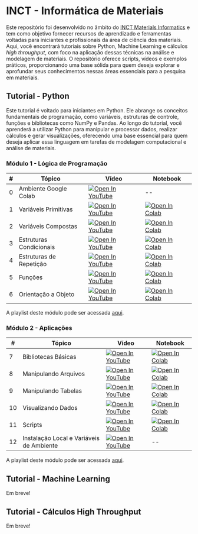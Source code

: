 # INCT - Informática de Materiais
Este repositório foi desenvolvido no âmbito do [INCT Materials Informatics](https://inct-mi.pesquisa.ufabc.edu.br/) e tem como objetivo fornecer recursos de aprendizado e ferramentas voltadas para iniciantes e profissionais da área de ciência dos materiais. Aqui, você encontrará tutoriais sobre Python, Machine Learning e cálculos *high throughput*, com foco na aplicação dessas técnicas na análise e modelagem de materiais. O repositório oferece scripts, vídeos e exemplos práticos, proporcionando uma base sólida para quem deseja explorar e aprofundar seus conhecimentos nessas áreas essenciais para a pesquisa em materiais.

## Tutorial - Python
Este tutorial é voltado para iniciantes em Python. Ele abrange os conceitos fundamentais de programação, como variáveis, estruturas de controle, funções e bibliotecas como NumPy e Pandas. Ao longo do tutorial, você aprenderá a utilizar Python para manipular e processar dados, realizar cálculos e gerar visualizações, oferecendo uma base essencial para quem deseja aplicar essa linguagem em tarefas de modelagem computacional e análise de materiais.


### Módulo 1 - Lógica de Programação

| #  | Tópico                         | Vídeo                                                                                     | Notebook                                                                                                                       |
|----|---------------------------------|---------------------------------------------------------------------------------------------|------------------------------------------------------------------------------------------------------------------------------------|
| 0  | Ambiente Google Colab           | [![Open In YouTube](https://img.shields.io/badge/YouTube-FF0000?logo=youtube&logoColor=white&size=small)](https://youtu.be/QHo10gArJB0)                             |          --                                                                                                                          |
| 1  | Variáveis Primitivas            | [![Open In YouTube](https://img.shields.io/badge/YouTube-FF0000?logo=youtube&logoColor=white&size=small)](https://youtu.be/vkQVRbQKwrU)                             | [![Open In Colab](https://colab.research.google.com/assets/colab-badge.svg)](https://colab.research.google.com/github/simcomat/INCT-MatInfo-Tutoriais/blob/main/notebooks/python_modulo1/01-VariaveisPrimitivas.ipynb) |
| 2  | Variáveis Compostas             | [![Open In YouTube](https://img.shields.io/badge/YouTube-FF0000?logo=youtube&logoColor=white&size=small)](https://youtu.be/xib8G_OwuAw)                             | [![Open In Colab](https://colab.research.google.com/assets/colab-badge.svg)](https://colab.research.google.com/github/simcomat/INCT-MatInfo-Tutoriais/blob/main/notebooks/python_modulo1/02-VariaveisCompostas.ipynb) |
| 3  | Estruturas Condicionais         | [![Open In YouTube](https://img.shields.io/badge/YouTube-FF0000?logo=youtube&logoColor=white&size=small)](https://youtu.be/9OoWkqorVCM)                             | [![Open In Colab](https://colab.research.google.com/assets/colab-badge.svg)](https://colab.research.google.com/github/simcomat/INCT-MatInfo-Tutoriais/blob/main/notebooks/python_modulo1/03-EstruturasCondicionais.ipynb) |
| 4  | Estruturas de Repetição         | [![Open In YouTube](https://img.shields.io/badge/YouTube-FF0000?logo=youtube&logoColor=white&size=small)](https://youtu.be/b-2dwalqrsM)                             | [![Open In Colab](https://colab.research.google.com/assets/colab-badge.svg)](https://colab.research.google.com/github/simcomat/INCT-MatInfo-Tutoriais/blob/main/notebooks/python_modulo1/04-EstruturasdeRepeticao.ipynb) |
| 5  | Funções                         | [![Open In YouTube](https://img.shields.io/badge/YouTube-FF0000?logo=youtube&logoColor=white&size=small)](https://youtu.be/q8NXYvPnBcc)                             | [![Open In Colab](https://colab.research.google.com/assets/colab-badge.svg)](https://colab.research.google.com/github/simcomat/INCT-MatInfo-Tutoriais/blob/main/notebooks/python_modulo1/05-Funcoes.ipynb) |
| 6  | Orientação a Objeto             | [![Open In YouTube](https://img.shields.io/badge/YouTube-FF0000?logo=youtube&logoColor=white&size=small)](https://youtu.be/xzlurdPFvdg)                             | [![Open In Colab](https://colab.research.google.com/assets/colab-badge.svg)](https://colab.research.google.com/github/simcomat/INCT-MatInfo-Tutoriais/blob/main/notebooks/python_modulo1/06-POO.ipynb) |

A playlist deste módulo pode ser acessada [aqui](https://www.youtube.com/playlist?list=PLnXOD8WfZ6vYiTznJs0pQKXgOorHQftxr).

### Módulo 2 - Aplicações

| #  | Tópico                             | Vídeo                                                                                     | Notebook                                                                                                                       |
|----|------------------------------------|---------------------------------------------------------------------------------------------|------------------------------------------------------------------------------------------------------------------------------------|
| 7  | Bibliotecas Básicas               | [![Open In YouTube](https://img.shields.io/badge/YouTube-FF0000?logo=youtube&logoColor=white&size=small)](https://youtu.be/KhLRw4kkG8g)                             | [![Open In Colab](https://colab.research.google.com/assets/colab-badge.svg)](https://colab.research.google.com/github/simcomat/INCT-MatInfo-Tutoriais/blob/main/notebooks/python_modulo2/07-BibliotecasBasicas.ipynb) |
| 8  | Manipulando Arquivos              | [![Open In YouTube](https://img.shields.io/badge/YouTube-FF0000?logo=youtube&logoColor=white&size=small)](https://youtu.be/yJIlv0Svx7k)                             | [![Open In Colab](https://colab.research.google.com/assets/colab-badge.svg)](https://colab.research.google.com/github/simcomat/INCT-MatInfo-Tutoriais/blob/main/notebooks/python_modulo2/08-ManipulandoArquivos.ipynb) |
| 9  | Manipulando Tabelas               | [![Open In YouTube](https://img.shields.io/badge/YouTube-FF0000?logo=youtube&logoColor=white&size=small)](https://youtu.be/bSf7ULf6k78)                             | [![Open In Colab](https://colab.research.google.com/assets/colab-badge.svg)](https://colab.research.google.com/github/simcomat/INCT-MatInfo-Tutoriais/blob/main/notebooks/python_modulo2/09-ManipulandoTabelas.ipynb) |
| 10 | Visualizando Dados                | [![Open In YouTube](https://img.shields.io/badge/YouTube-FF0000?logo=youtube&logoColor=white&size=small)]( https://youtu.be/pzPXNqNQxi4)                             | [![Open In Colab](https://colab.research.google.com/assets/colab-badge.svg)](https://colab.research.google.com/github/simcomat/INCT-MatInfo-Tutoriais/blob/main/notebooks/python_modulo2/10-VisualizandoDados.ipynb) |
| 11 | Scripts                           | [![Open In YouTube](https://img.shields.io/badge/YouTube-FF0000?logo=youtube&logoColor=white&size=small)](https://youtu.be/6WY5DEtC-Yw)                             | [![Open In Colab](https://colab.research.google.com/assets/colab-badge.svg)](https://colab.research.google.com/github/simcomat/INCT-MatInfo-Tutoriais/blob/main/notebooks/python_modulo2/11-Scripts.ipynb) |
| 12 | Instalação Local e Variáveis de Ambiente       | [![Open In YouTube](https://img.shields.io/badge/YouTube-FF0000?logo=youtube&logoColor=white&size=small)](https://youtu.be/Fgk6aM8QYbI)                |              --     |                                                        

A playlist deste módulo pode ser acessada [aqui](https://www.youtube.com/playlist?list=PLnXOD8WfZ6vafJzVhXL8tIl0CE9oqtFNE).

## Tutorial - Machine Learning

Em breve!

## Tutorial - Cálculos High Throughput

Em breve!
